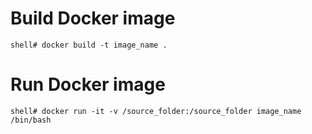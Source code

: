 # Build Docker image
```
shell# docker build -t image_name .
```

# Run Docker image
```
shell# docker run -it -v /source_folder:/source_folder image_name /bin/bash
```

